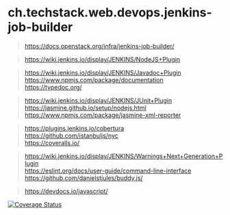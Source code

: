 # ch.techstack.web.devops.jenkins-job-builder

> https://docs.openstack.org/infra/jenkins-job-builder/    

> https://wiki.jenkins.io/display/JENKINS/NodeJS+Plugin     

> https://wiki.jenkins.io/display/JENKINS/Javadoc+Plugin     
> https://www.npmjs.com/package/documentation     
> https://typedoc.org/     
   
> https://wiki.jenkins.io/display/JENKINS/JUnit+Plugin     
> https://jasmine.github.io/setup/nodejs.html    
> https://www.npmjs.com/package/jasmine-xml-reporter    
   
> https://plugins.jenkins.io/cobertura    
> https://github.com/istanbuljs/nyc    
> https://coveralls.io/    
 
> https://wiki.jenkins.io/display/JENKINS/Warnings+Next+Generation+Plugin       
> https://eslint.org/docs/user-guide/command-line-interface       
> https://github.com/danielstjules/buddy.js/      
   
> https://devdocs.io/javascript/    
  
[![Coverage Status](https://coveralls.io/repos/github/thoschu/ch.techstack.web.devops.jenkins-job-builder/badge.svg?branch=master)](https://coveralls.io/github/thoschu/ch.techstack.web.devops.jenkins-job-builder?branch=master)

